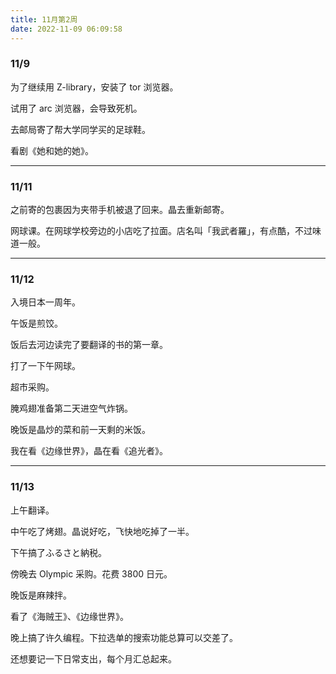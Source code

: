 ```yaml
---
title: 11月第2周
date: 2022-11-09 06:09:58
---
```

### 11/9
为了继续用 Z-library，安装了 tor 浏览器。

试用了 arc 浏览器，会导致死机。

去邮局寄了帮大学同学买的足球鞋。

看剧《她和她的她》。

----

### 11/11
之前寄的包裹因为夹带手机被退了回来。晶去重新邮寄。

网球课。在网球学校旁边的小店吃了拉面。店名叫「我武者羅」，有点酷，不过味道一般。

---

### 11/12
入境日本一周年。

午饭是煎饺。

饭后去河边读完了要翻译的书的第一章。

打了一下午网球。

超市采购。

腌鸡翅准备第二天进空气炸锅。

晚饭是晶炒的菜和前一天剩的米饭。

我在看《边缘世界》，晶在看《追光者》。

---

### 11/13

上午翻译。

中午吃了烤翅。晶说好吃，飞快地吃掉了一半。

下午搞了ふるさと納税。

傍晚去 Olympic 采购。花费 3800 日元。

晚饭是麻辣拌。

看了《海贼王》、《边缘世界》。

晚上搞了许久编程。下拉选单的搜索功能总算可以交差了。

还想要记一下日常支出，每个月汇总起来。